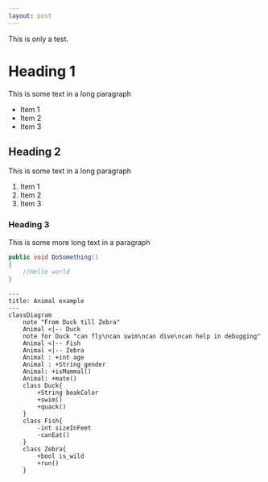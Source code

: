```yaml
---
layout: post
---
```

This is only a test.

<!--more-->

# Heading 1
This is some text in a long paragraph

- Item 1
- Item 2
- Item 3

## Heading 2
This is some text in a long paragraph

1. Item 1
2. Item 2
3. Item 3

### Heading 3
This is some more long text in a paragraph

```csharp
public void DoSomething()
{
    //Hello world
}
```

```mermaid
---
title: Animal example
---
classDiagram
    note "From Duck till Zebra"
    Animal <|-- Duck
    note for Duck "can fly\ncan swim\ncan dive\ncan help in debugging"
    Animal <|-- Fish
    Animal <|-- Zebra
    Animal : +int age
    Animal : +String gender
    Animal: +isMammal()
    Animal: +mate()
    class Duck{
        +String beakColor
        +swim()
        +quack()
    }
    class Fish{
        -int sizeInFeet
        -canEat()
    }
    class Zebra{
        +bool is_wild
        +run()
    }

```
